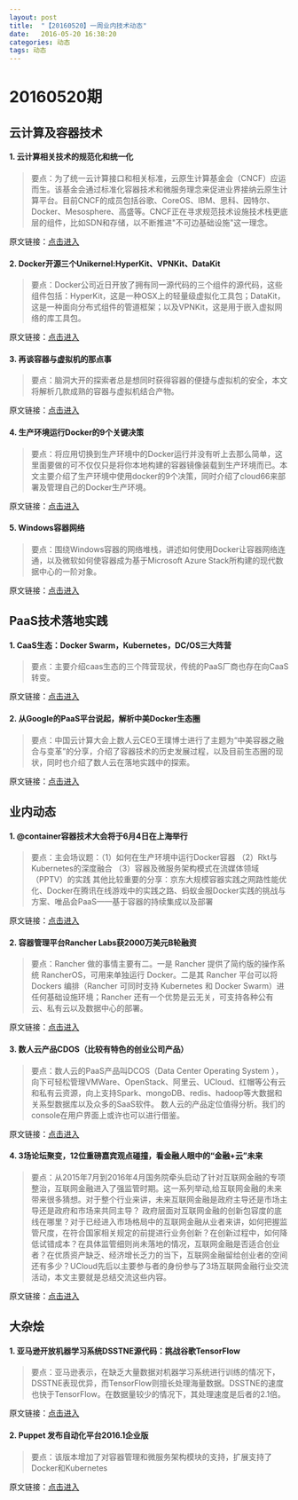 ```yaml
---
layout: post
title:  "【20160520】一周业内技术动态"
date:   2016-05-20 16:38:20
categories: 动态
tags: 动态
---
```

# 20160520期

## 云计算及容器技术
 
#### 1. 云计算相关技术的规范化和统一化
 
> 要点：为了统一云计算接口和相关标准，云原生计算基金会（CNCF）应运而生。该基金会通过标准化容器技术和微服务理念来促进业界接纳云原生计算平台。目前CNCF的成员包括谷歌、CoreOS、IBM、思科、因特尔、Docker、Mesosphere、高盛等。CNCF正在寻求规范技术设施技术栈更底层的组件，比如SDN和存储，以不断推进"不可边基础设施"这一理念。
 
原文链接：[点击进入][post-link-1.1]

[post-link-1.1]: http://www.enterprisetech.com/2016/04/28/group-forging-cloud-native-roadmap/
 
#### 2. Docker开源三个Unikernel:HyperKit、VPNKit、DataKit
 
> 要点：Docker公司近日开放了拥有同一源代码的三个组件的源代码，这些组件包括：HyperKit，这是一种OSX上的轻量级虚拟化工具包；DataKit，这是一种面向分布式组件的管道框架；以及VPNKit，这是用于嵌入虚拟网络的库工具包。
 
原文链接：[点击进入][post-link-1.2]

[post-link-1.2]: http://www.yuntoutiao.com/yun/paas/5736.html

#### 3. 再谈容器与虚拟机的那点事

> 要点：脑洞大开的探索者总是想同时获得容器的便捷与虚拟机的安全，本文将解析几款成熟的容器与虚拟机结合产物。

原文链接：[点击进入][post-link-1.3]

[post-link-1.3]: https://mp.weixin.qq.com/s?__biz=MjM5MjAwODM4MA==&mid=2650686494&idx=1&sn=ee996ea3f73d6b6b0df84a0b9483eac8&scene=0&uin=MTM4MDQwNjQyMA%3D%3D&key=f5c31ae61525f82ec1376bcac71e7dbed51b87ba93787a91907dabe824f3d35c2795a3a43695cdc47d005f1dc20fd9be&devicetype=iMac+MacBookPro12%2C1+OSX+OSX+10.11.3+build(15D21)&version=11020201&lang=zh_CN&pass_ticket=fnbXxULdm2ET%2B%2FMvt4qa0sEJRM7dJ0P1LOjc0z%2F3G5DIVGsiX%2F%2FfdStS24lQsJR4
 
#### 4. 生产环境运行Docker的9个关键决策
 
> 要点：将应用切换到生产环境中的Docker运行并没有听上去那么简单，这里面要做的可不仅仅只是将你本地构建的容器镜像装载到生产环境而已。本文主要介绍了生产环境中使用docker的9个决策，同时介绍了cloud66来部署及管理自己的Docker生产环境。

原文链接：[点击进入][post-link-1.4]

[post-link-1.4]: https://mp.weixin.qq.com/s?__biz=MzA5OTAyNzQ2OA==&mid=2649690091&idx=1&sn=8c2642c2fa1e8cf8f6d02c145b08c63b&scene=0&uin=MTM4MDQwNjQyMA%3D%3D&key=f5c31ae61525f82e0609f14243574712ff82f02479197d51d67c627b22c573f04b21a90bdb756f4b8836dd4451e551f1&devicetype=iMac+MacBookPro12%2C1+OSX+OSX+10.11.3+build(15D21)&version=11020201&lang=zh_CN&pass_ticket=fnbXxULdm2ET%2B%2FMvt4qa0sEJRM7dJ0P1LOjc0z%2F3G5DIVGsiX%2F%2FfdStS24lQsJR4
 
#### 5. Windows容器网络
 
> 要点：围绕Windows容器的网络堆栈，讲述如何使用Docker让容器网络连通，以及微软如何使容器成为基于Microsoft Azure Stack所构建的现代数据中心的一阶对象。
 
原文链接：[点击进入][post-link-1.5]

[post-link-1.5]: https://mp.weixin.qq.com/s?__biz=MzA5OTAyNzQ2OA==&mid=2649690146&idx=1&sn=28a14cc5725bf21ddf9ddb38c4ed86a3&scene=0&uin=MTM4MDQwNjQyMA%3D%3D&key=f5c31ae61525f82eff2dc8a1d6f5304548a8b78ce5981731f15802e8aa61c6ee9fd30ae73ebbdf13b46e66492cd3ae10&devicetype=iMac+MacBookPro12%2C1+OSX+OSX+10.11.3+build(15D21)&version=11020201&lang=zh_CN&pass_ticket=fnbXxULdm2ET%2B%2FMvt4qa0sEJRM7dJ0P1LOjc0z%2F3G5DIVGsiX%2F%2FfdStS24lQsJR4
 
## PaaS技术落地实践
 
#### 1. CaaS生态：Docker Swarm，Kubernetes，DC/OS三大阵营
 
> 要点：主要介绍caas生态的三个阵营现状，传统的PaaS厂商也存在向CaaS转变。
 
原文链接：[点击进入][post-link-2.1]

[post-link-2.1]: http://www.forbes.com/sites/janakirammsv/2016/05/16/confusion-as-a-service-is-ruling-the-container-land/#4b3226215058
 
#### 2. 从Google的PaaS平台说起，解析中美Docker生态圈
 
>要点：中国云计算大会上数人云CEO王璞博士进行了主题为“中美容器之融合与变革”的分享，介绍了容器技术的历史发展过程，以及目前生态圈的现状，同时也介绍了数人云在落地实践中的探索。
 
原文链接：[点击进入][post-link-2.1]

[post-link-2.2]: http://mp.weixin.qq.com/s?__biz=MzA3MDg4Nzc2NQ==&mid=2652133370&idx=1&sn=25b0703df6efb52d418c30518ef006ca&scene=0#wechat_redirect
 
## 业内动态

#### 1. @container容器技术大会将于6月4日在上海举行

> 要点：主会场议题：（1）如何在生产环境中运行Docker容器 （2）Rkt与Kubernetes的深度融合 （3）容器及微服务架构模式在流媒体领域（PPTV）的实践
其他比较重要的分享：京东大规模容器实践之网路性能优化、Docker在腾讯在线游戏中的实践之路、蚂蚁金服Docker实践的挑战与方案、唯品会PaaS——基于容器的持续集成以及部署

原文链接：[点击进入][post-link-3.1]

[post-link-3.1]: http://atcontainer.com/#rd?sukey=3903d1d3b699c2081e0f10ef8be0f7fdec9400efe2d9166356fe007de00647c4cc8445216d61556022f3febc6a741112
 
#### 2. 容器管理平台Rancher Labs获2000万美元B轮融资

> 要点：Rancher 做的事情主要有二。一是 Rancher 提供了简约版的操作系统 RancherOS，可用来单独运行 Docker。二是其 Rancher 平台可以将 Dockers 编排（Rancher 可同时支持 Kubernetes 和 Docker Swarm）进任何基础设施环境；Rancher 还有一个优势是云无关，可支持各种公有云、私有云以及数据中心的部署。

原文链接：[点击进入][post-link-3.2]

[post-link-3.2]: http://www.yuntoutiao.com/yun/paas/5717.html
 
#### 3. 数人云产品CDOS（比较有特色的创业公司产品）

> 要点：数人云的PaaS产品叫DCOS（Data Center Operating System ），向下可轻松管理VMWare、OpenStack、阿里云、UCloud、红帽等公有云和私有云资源，向上支持Spark、mongoDB、redis、hadoop等大数据和关系型数据库以及众多的SaaS软件。
数人云的产品定位值得分析。我们的console在用户界面上或许也可以进行借鉴。

原文链接：[点击进入][post-link-3.3]

[post-link-3.3]: http://news.htryit.com/tmtpost-56dd03db613aa4ad2670f083.html#rd?sukey=3903d1d3b699c2089bf452bf5bb828db4102eabf108639918f8c3daaa501d4097e86ccf25fd7b6f8f768db442b0d0e93

#### 4. 3场论坛聚变，12位重磅嘉宾观点碰撞，看金融人眼中的“金融+云”未来
 
> 要点：从2015年7月到2016年4月国务院牵头启动了针对互联网金融的专项整治，互联网金融进入了强监管时期。这一系列举动,给互联网金融的未来带来很多猜想。对于整个行业来讲，未来互联网金融是政府主导还是市场主导还是政府和市场来共同主导？ 政府层面对互联网金融的创新包容度的底线在哪里？对于已经进入市场格局中的互联网金融从业者来讲，如何把握监管尺度，在符合国家相关规定的前提进行业务创新？在创新过程中，如何降低试错成本？在具体监管细则尚未落地的情况，互联网金融是否适合创业者？在优质资产缺乏、经济增长乏力的当下，互联网金融留给创业者的空间还有多少？UCloud先后以主要参与者的身份参与了3场互联网金融行业交流活动，本文主要就是总结交流这些内容。
 
原文链接：[点击进入][post-link-3.4]

[post-link-3.4]: https://mp.weixin.qq.com/s?__biz=MjM5NDE0MjI4MA==&mid=2656298704&idx=1&sn=5488248cfc2960c7187397e50c637288&scene=4&uin=MTM4MDQwNjQyMA%3D%3D&key=f5c31ae61525f82e27d025d06f6e554ba5bbea83419e1006b63baddc6193bc974802f95d68294f796f21ebfb51e009d0&devicetype=iMac+MacBookPro12%2C1+OSX+OSX+10.11.3+build(15D21)&version=11020201&lang=zh_CN&pass_ticket=fnbXxULdm2ET%2B%2FMvt4qa0sEJRM7dJ0P1LOjc0z%2F3G5DIVGsiX%2F%2FfdStS24lQsJR4
 
## 大杂烩
 
#### 1. 亚马逊开放机器学习系统DSSTNE源代码：挑战谷歌TensorFlow

> 要点：亚马逊表示，在缺乏大量数据对机器学习系统进行训练的情况下，DSSTNE表现优异，而TensorFlow则擅长处理海量数据。DSSTNE的速度也快于TensorFlow。在数据量较少的情况下，其处理速度是后者的2.1倍。

原文链接：[点击进入][post-link-4.1]

[post-link-4.1]: http://www.yuntoutiao.com/dongtai/5731.html
 
#### 2. Puppet 发布自动化平台2016.1企业版

> 要点：该版本增加了对容器管理和微服务架构模块的支持，扩展支持了Docker和Kubernetes

原文链接：[点击进入][post-link-4.2]

[post-link-4.2]: http://www.itworld.com/article/3052885/data-center/puppet-expands-support-for-docker-kubernetes.html

